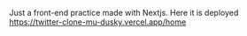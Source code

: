 Just a front-end practice made with Nextjs.
Here it is deployed https://twitter-clone-mu-dusky.vercel.app/home
